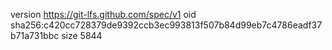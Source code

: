 version https://git-lfs.github.com/spec/v1
oid sha256:c420cc728379de9392ccb3ec993813f507b84d99eb7c4786eadf37b71a731bbc
size 5844

